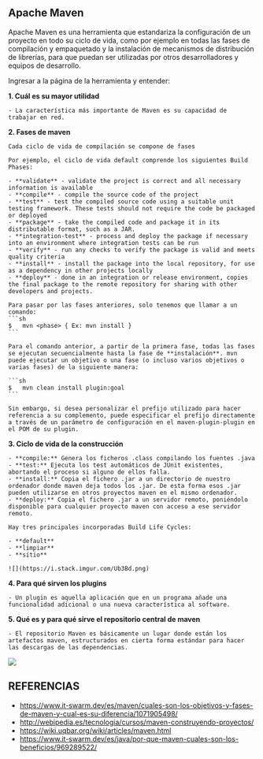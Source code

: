 ## Apache Maven

Apache Maven es una herramienta que estandariza la configuración de un proyecto en todo su ciclo de vida, como por ejemplo en todas las fases de compilación y empaquetado y la instalación de mecanismos de distribución de librerías, para que puedan ser utilizadas por otros desarrolladores y equipos de desarrollo.

Ingresar a la página de la herramienta y entender:

**1. Cuál es su mayor utilidad**

	- La característica más importante de Maven es su capacidad de trabajar en red.

**2. Fases de maven**

	Cada ciclo de vida de compilación se compone de fases
	
	Por ejemplo, el ciclo de vida default comprende los siguientes Build Phases:

	- **validate** - validate the project is correct and all necessary information is available
	- **compile** - compile the source code of the project
	- **test** - test the compiled source code using a suitable unit testing framework. These tests should not require the code be packaged or deployed
	- **package** - take the compiled code and package it in its distributable format, such as a JAR.
	- **integration-test** - process and deploy the package if necessary into an environment where integration tests can be run
	- **verify** - run any checks to verify the package is valid and meets quality criteria
	- **install** - install the package into the local repository, for use as a dependency in other projects locally
	- **deploy** - done in an integration or release environment, copies the final package to the remote repository for sharing with other developers and projects.

	Para pasar por las fases anteriores, solo tenemos que llamar a un comando:
	```sh
	$	mvn <phase> { Ex: mvn install }
	```

	Para el comando anterior, a partir de la primera fase, todas las fases se ejecutan secuencialmente hasta la fase de **instalación**. mvn puede ejecutar un objetivo o una fase (o incluso varios objetivos o varias fases) de la siguiente manera:

	```sh
	$	mvn clean install plugin:goal  
	```

	Sin embargo, si desea personalizar el prefijo utilizado para hacer referencia a su complemento, puede especificar el prefijo directamente a través de un parámetro de configuración en el maven-plugin-plugin en el POM de su plugin.

**3. Ciclo de vida de la construcción**

	- **compile:** Genera los ficheros .class compilando los fuentes .java
	- **test:** Ejecuta los test automáticos de JUnit existentes, abortando el proceso si alguno de ellos falla.
	- **install:** Copia el fichero .jar a un directorio de nuestro ordenador donde maven deja todos los .jar. De esta forma esos .jar pueden utilizarse en otros proyectos maven en el mismo ordenador.
	- **deploy:** Copia el fichero .jar a un servidor remoto, poniéndolo disponible para cualquier proyecto maven con acceso a ese servidor remoto.

	Hay tres principales incorporadas Build Life Cycles:

	- **default**
	- **limpiar**
	- **sitio**
	
	![](https://i.stack.imgur.com/Ub3Bd.png)
	
**4. Para qué sirven los plugins**

	- Un plugin es aquella aplicación que en un programa añade una funcionalidad adicional o una nueva característica al software.

**5. Qué es y para qué sirve el repositorio central de maven**

	- El repositorio Maven es básicamente un lugar donde están los artefactos maven, estructurados en cierta forma estándar para hacer las descargas de las dependencias.

![](http://webipedia.es/wp-content/uploads/2018/08/11_Facilidad-1024x578.jpg) 

## REFERENCIAS

- <https://www.it-swarm.dev/es/maven/cuales-son-los-objetivos-y-fases-de-maven-y-cual-es-su-diferencia/1071905498/>
- <http://webipedia.es/tecnologia/cursos/maven-construyendo-proyectos/>
- <https://wiki.uqbar.org/wiki/articles/maven.html>
- <https://www.it-swarm.dev/es/java/por-que-maven-cuales-son-los-beneficios/969289522/>